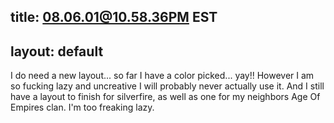 title: 08.06.01@10.58.36PM EST
---
layout: default
---

I do need a new layout... so far I have a color picked... yay!! However I am
so fucking lazy and uncreative I will probably never actually use it. And I
still have a layout to finish for silverfire, as well as one for my neighbors
Age Of Empires clan. I'm too freaking lazy.
